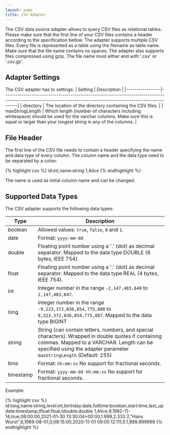 ```yaml
---
layout: page
title: CSV Adapter
---
```


The CSV data source adapter allows to query CSV files as relational tables. Please make sure that the first line of your CSV files contains a header according to the specification bellow.  The adapter supports multiple CSV files. Every file is represented as a table using the filename as table name. Make sure that the file name contains no spaces. The adapter also supports files compressed using gzip. The file name must either end with '.csv' or '.csv.gz'.


## Adapter Settings

The CSV adapter has to settings: 
| Setting         | Description                                                                                                                                                       |
|-----------------|-------------------------------------------------------------------------------------------------------------------------------------------------------------------|
| directory       | The location of the directory containing the CSV files.                                                                                                           |
| maxStringLength | Which length (number of characters including whitespace) should be used for the varchar columns. Make sure this is equal or larger than your longest string in any of the columns. |


## File Header
The first line of the CSV file needs to contain a header specifying the name and data type of every column. The column name and the data type need to be separated by a colon:

{% highlight csv %}
id:int,name:string
1,Alice
{% endhighlight %}

The name is used as initial column name and can be changed.


## Supported Data Types
The CSV adapter supports the following data types:

| Type      | Description                                                                                                                                                       |
|-----------|-------------------------------------------------------------------------------------------------------------------------------------------------------------------|
| boolean   | Allowed values: `true`, `false`, `0` and `1`.                                                                                                                     |
| date      | Format: `yyyy-mm-dd`                                                                                                                                              |
| double    | Floating point number using a '.' (dot) as decimal separator. Mapped to the data type DOUBLE (8 bytes, IEEE 754).                                                 |
| float     | Floating point number using a '.' (dot) as decimal separator. Mapped to the data type REAL (4 bytes, IEEE 754).                                                   |
| int       | Integer number in the range `-2,147,483,648` to `2,147,483,647`.                                                                                                  |
| long      | Integer number in the range `-9,223,372,036,854,775,808` to `9,223,372,036,854,775,807`. Mapped to the data type BIGINT                                           |
| string    | String (can contain letters, numbers, and special characters). Wrapped in double quotes if containing commas. Mapped to a VARCHAR. Length can be specified using the adapter parameter `maxStringLength` (Default: 255)   |
| time      | Format: `hh:mm:ss` No support for fractional seconds.                                                                                                             |
| timestamp | Format: `yyyy-mm-dd hh:mm:ss` No support for fractional seconds.                                                                                                  | 


Example:

{% highlight csv %}
id:long,name:string,level:int,birthday:date,fulltime:boolean,start:time,last_update:timestamp,tfloat:float,tdouble:double
1,Alice,9,1992-11-14,true,08:00:00,2021-01-30 13:30:04+00:00,1.999,2.333
2,"Hans Wurst",6,1989-08-01,0,08:15:00,2020-11-01 09:05:12.111,0.1,999.999999
{% endhighlight %}



